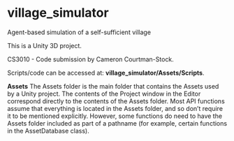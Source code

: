 # village_simulator
Agent-based simulation of a self-sufficient village

This is a Unity 3D project.

CS3010 - Code submission by Cameron Courtman-Stock.

Scripts/code can be accessed at: **village_simulator/Assets/Scripts**.

**Assets**
The Assets folder is the main folder that contains the Assets used by a Unity project. The contents of the Project window in the Editor correspond directly to the contents of the Assets folder. Most API functions assume that everything is located in the Assets folder, and so don’t require it to be mentioned explicitly. However, some functions do need to have the Assets folder included as part of a pathname (for example, certain functions in the AssetDatabase class).

